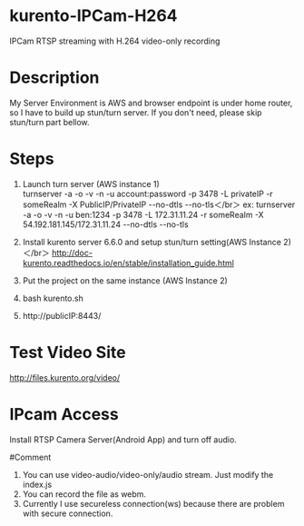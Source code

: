 # kurento-IPCam-H264
IPCam RTSP streaming with H.264 video-only recording 

# Description
  My Server Environment is AWS and browser endpoint is under home router, so I have to build up stun/turn server.
  If you don't need, please skip stun/turn part bellow.
  
# Steps
1. Launch turn server (AWS instance 1)   
   turnserver -a -o -v -n -u account:password -p 3478 -L privateIP -r someRealm -X PublicIP/PrivateIP --no-dtls --no-tls＜/br＞
   ex: turnserver -a -o -v -n -u ben:1234 -p 3478 -L 172.31.11.24 -r someRealm -X 54.192.181.145/172.31.11.24 --no-dtls --no-tls
   
2. Install kurento server 6.6.0 and setup stun/turn setting(AWS Instance 2)＜/br＞
   http://doc-kurento.readthedocs.io/en/stable/installation_guide.html

3. Put the project on the same instance (AWS Instance 2)
4. bash kurento.sh
5. http://publicIP:8443/
	
# Test Video Site
http://files.kurento.org/video/

# IPcam Access
Install RTSP Camera Server(Android App) and turn off audio.

#Comment
1. You can use video-audio/video-only/audio stream. Just modify the index.js
2. You can record the file as webm.
3. Currently I use secureless connection(ws) because there are problem with secure connection.
	
